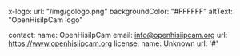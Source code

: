   x-logo:
    url: "/img/gologo.png"
    backgroundColor: "#FFFFFF"
    altText: "OpenHisiIpCam logo"

  contact:
    name: OpenHisiIpCam
    email: info@openhisiipcam.org
    url: https://www.openhisiipcam.org
  license:
    name: Unknown
    url: '#'

